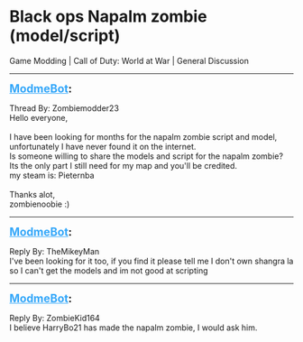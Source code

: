 # Black ops Napalm zombie (model/script)
Game Modding | Call of Duty: World at War | General Discussion

---
<strong style="font-size: 1.4em;"><span style="text-decoration: underline;text-decoration-color: #34a7f9;"><span style="color:#34a7f9;">ModmeBot</span></span>:</strong>

<p>Thread By: Zombiemodder23<br />Hello everyone, <br /> <br />I have been looking for months for the napalm zombie script and model, unfortunately I have never found it on the internet.<br />Is someone willing to share the models and script for the napalm zombie? Its the only part I still need for my map and you&#39;ll be credited.<br />my steam is: Pieternba<br /> <br />Thanks alot, <br />zombienoobie :)</p>

---
<strong style="font-size: 1.4em;"><span style="text-decoration: underline;text-decoration-color: #34a7f9;"><span style="color:#34a7f9;">ModmeBot</span></span>:</strong>

<p>Reply By: TheMikeyMan<br />I&#39;ve been looking for it too, if you find it please tell me I don&#39;t own shangra la so I can&#39;t get the models and im not good at scripting</p>

---
<strong style="font-size: 1.4em;"><span style="text-decoration: underline;text-decoration-color: #34a7f9;"><span style="color:#34a7f9;">ModmeBot</span></span>:</strong>

<p>Reply By: ZombieKid164<br />I believe HarryBo21 has made the napalm zombie, I would ask him.</p>
